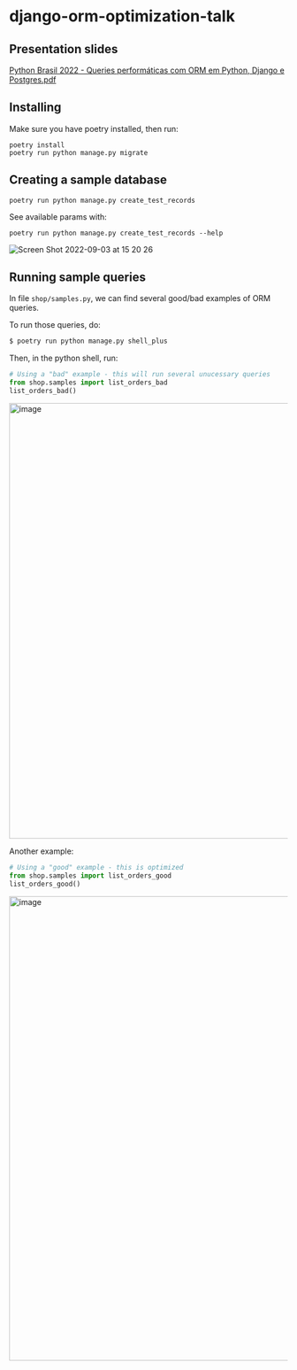 # django-orm-optimization-talk

## Presentation slides

[Python Brasil 2022 - Queries performáticas com ORM em Python, Django e Postgres.pdf](https://github.com/thiagoferreiraw/django-orm-optimization-talk/blob/main/Python%20Brasil%202022%20-%20Queries%20perform%C3%A1ticas%20com%20ORM%20em%20Python%2C%20Django%20e%20Postgres.pdf)

## Installing
Make sure you have poetry installed, then run:
```
poetry install
poetry run python manage.py migrate
```

## Creating a sample database

```
poetry run python manage.py create_test_records
```

See available params with:
```
poetry run python manage.py create_test_records --help
```

![Screen Shot 2022-09-03 at 15 20 26](https://user-images.githubusercontent.com/9268203/188283454-683d145e-70f3-42e2-9f54-4f3ff20c7566.png)


## Running sample queries

In file `shop/samples.py`, we can find several good/bad examples of ORM queries. 

To run those queries, do:
```sh
$ poetry run python manage.py shell_plus
```

Then, in the python shell, run:
```python
# Using a "bad" example - this will run several unucessary queries
from shop.samples import list_orders_bad
list_orders_bad()
```
<img width="787" alt="image" src="https://user-images.githubusercontent.com/9268203/189481719-c6c4cb3f-1b98-409b-8d6c-6acabd44f13a.png">



Another example:

```python
# Using a "good" example - this is optimized
from shop.samples import list_orders_good
list_orders_good()
```

<img width="839" alt="image" src="https://user-images.githubusercontent.com/9268203/189481726-94765ab5-5ae6-4242-97dc-68647d889d97.png">
